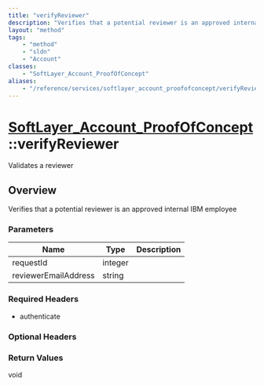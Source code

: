 ```yaml
---
title: "verifyReviewer"
description: "Verifies that a potential reviewer is an approved internal IBM employee"
layout: "method"
tags:
    - "method"
    - "sldn"
    - "Account"
classes:
    - "SoftLayer_Account_ProofOfConcept"
aliases:
    - "/reference/services/softlayer_account_proofofconcept/verifyReviewer"
---
```

# [SoftLayer_Account_ProofOfConcept](/reference/services/SoftLayer_Account_ProofOfConcept)::verifyReviewer

Validates a reviewer


## Overview 
Verifies that a potential reviewer is an approved internal IBM employee 

### Parameters 
|Name | Type | Description |
| --- | --- | --- |
|requestId| integer| |
|reviewerEmailAddress| string| |


### Required Headers
* authenticate

### Optional Headers

### Return Values
void

